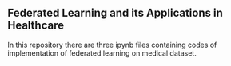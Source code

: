 ## Federated Learning and its Applications in Healthcare

In this repository there are three ipynb files containing codes of implementation of federated learning on medical dataset.
